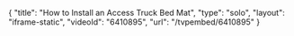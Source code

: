 {
    "title": "How to Install an Access Truck Bed Mat",
    "type": "solo",
    "layout": "iframe-static",
    "videoId": "6410895",
    "url": "\/tvpembed\/6410895"
}